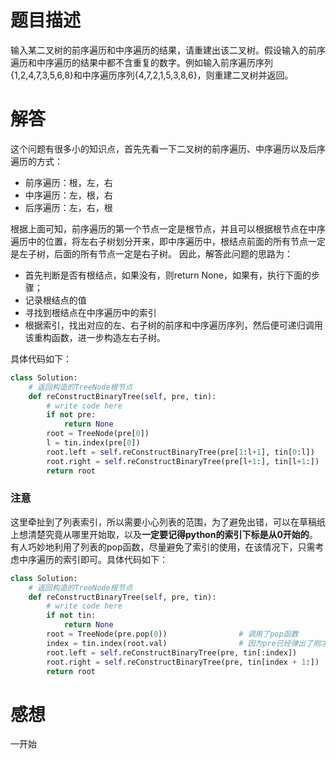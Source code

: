 # 题目描述

输入某二叉树的前序遍历和中序遍历的结果，请重建出该二叉树。假设输入的前序遍历和中序遍历的结果中都不含重复的数字。例如输入前序遍历序列{1,2,4,7,3,5,6,8}和中序遍历序列{4,7,2,1,5,3,8,6}，则重建二叉树并返回。

# 解答

这个问题有很多小的知识点，首先先看一下二叉树的前序遍历、中序遍历以及后序遍历的方式：
* 前序遍历：根，左，右
* 中序遍历：左，根，右
* 后序遍历：左，右，根

根据上面可知，前序遍历的第一个节点一定是根节点，并且可以根据根节点在中序遍历中的位置，将左右子树划分开来，即中序遍历中，根结点前面的所有节点一定是左子树，后面的所有节点一定是右子树。
因此，解答此问题的思路为：
* 首先判断是否有根结点，如果没有，则return None，如果有，执行下面的步骤；
* 记录根结点的值
* 寻找到根结点在中序遍历中的索引
* 根据索引，找出对应的左、右子树的前序和中序遍历序列，然后便可递归调用该重构函数，进一步构造左右子树。

具体代码如下：
```python
class Solution:
    # 返回构造的TreeNode根节点
    def reConstructBinaryTree(self, pre, tin):
        # write code here
        if not pre:
            return None
        root = TreeNode(pre[0])
        l = tin.index(pre[0])
        root.left = self.reConstructBinaryTree(pre[1:l+1], tin[0:l])
        root.right = self.reConstructBinaryTree(pre[l+1:], tin[l+1:])
        return root
```

### 注意
这里牵扯到了列表索引，所以需要小心列表的范围，为了避免出错，可以在草稿纸上想清楚究竟从哪里开始取，以及**一定要记得python的索引下标是从0开始的**。
有人巧妙地利用了列表的pop函数，尽量避免了索引的使用，在该情况下，只需考虑中序遍历的索引即可。具体代码如下：

```python
class Solution:
    # 返回构造的TreeNode根节点
    def reConstructBinaryTree(self, pre, tin):
        # write code here
        if not tin:
            return None
        root = TreeNode(pre.pop(0))                # 调用了pop函数
        index = tin.index(root.val)                # 因为pre已经弹出了刚才根结点的值，所以这里利用root.val寻找索引
        root.left = self.reConstructBinaryTree(pre, tin[:index])
        root.right = self.reConstructBinaryTree(pre, tin[index + 1:])
        return root
```

# 感想

一开始
